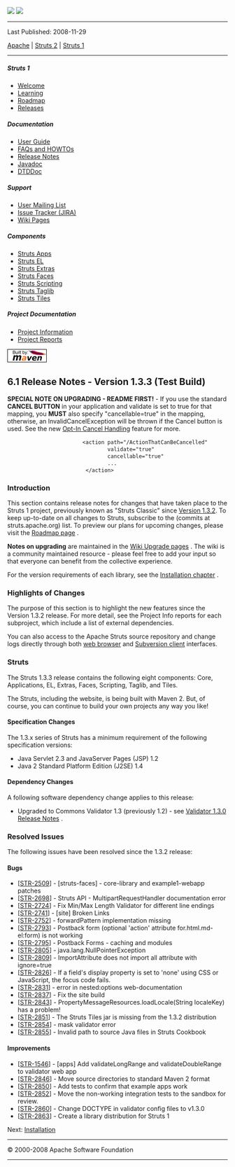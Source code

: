 <span id="bannerLeft">[![](http://www.apache.org/images/asf-logo.gif)](http://www.apache.org/)</span> <span id="bannerRight">[![](../images/struts.gif)]()</span>

------------------------------------------------------------------------

Last Published: 2008-11-29

[Apache](http://www.apache.org/) | [Struts 2](../2.x/) | [Struts 1](../1.x/)

------------------------------------------------------------------------

##### Struts 1

-   [Welcome](../index.html.md)
-   [Learning](../learning.html.md)
-   [Roadmap](../roadmap.html.md)
-   [Releases](../downloads.html.md)

##### Documentation

-   [User Guide](../userGuide/index.html.md)
-   [FAQs and HOWTOs](../faqs/index.html.md)
-   [Release Notes](../userGuide/release-notes.html.md)
-   [Javadoc](../apidocs/index.html.md)
-   [DTDDoc](../dtddoc/index.html.md)

##### Support

-   [User Mailing List](../mail.html.md)
-   [Issue Tracker (JIRA)](http://issues.apache.org/struts/)
-   [Wiki Pages](http://wiki.apache.org/struts/)

##### Components

-   [Struts Apps](../struts-apps/index.html.md)
-   [Struts EL](../struts-el/index.html.md)
-   [Struts Extras](../struts-extras/index.html.md)
-   [Struts Faces](../struts-faces/index.html.md)
-   [Struts Scripting](../struts-scripting/index.html.md)
-   [Struts Taglib](../struts-taglib/index.html.md)
-   [Struts Tiles](../struts-tiles/index.html.md)

##### Project Documentation

-   [Project Information](../project-info.html.md)
-   [Project Reports](../project-reports.html.md)

[![Built by Maven](../images/logos/maven-feather.png)](http://maven.apache.org/ "Built by Maven")

<span id="a6.1_Release_Notes_-_Version_1.3.3_Test_Build"></span>6.1 Release Notes - Version 1.3.3 (Test Build)
--------------------------------------------------------------------------------------------------------------

**SPECIAL NOTE ON UPGRADING - README FIRST!** - If you use the standard **CANCEL BUTTON** in your application and validate is set to true for that mapping, you **MUST** also specify "cancellable=true" in the mapping, otherwise, an InvalidCancelException will be thrown if the Cancel button is used. See the new [Opt-In Cancel Handling](release-notes-1_3_1.html.md#opt-in) feature for more.

                            <action path="/ActionThatCanBeCancelled"
                                    validate="true"
                                    cancellable="true"
                                    ...
                             </action>
                        

<span id="release_notes"></span>
### <span id="Introduction"></span>Introduction

This section contains release notes for changes that have taken place to the Struts 1 project, previously known as "Struts Classic" since [Version 1.3.2](release-notes-1_3_2.html.md). To keep up-to-date on all changes to Struts, subscribe to the (commits at struts.apache.org) list. To preview our plans for upcoming changes, please visit the [Roadmap page](../roadmap.html) .

**Notes on upgrading** are maintained in the [Wiki Upgrade pages](http://wiki.apache.org/struts/StrutsUpgrade) . The wiki is a community maintained resource - please feel free to add your input so that everyone can benefit from the collective experience.

For the version requirements of each library, see the [Installation chapter](installation.html.md) .

<span id="Highlight"></span>
### <span id="Highlights_of_Changes"></span>Highlights of Changes

The purpose of this section is to highlight the new features since the Version 1.3.2 release. For more detail, see the Project Info reports for each subproject, which include a list of external dependencies.

You can also access to the Apache Struts source repository and change logs directly through both [web browser](http://svn.apache.org/viewcvs.cgi/struts/action/trunk/?root=Apache-SVN) and [Subversion client](http://www.apache.org/dev/version-control.html.md) interfaces.

### Struts

The Struts 1.3.3 release contains the following eight components: Core, Applications, EL, Extras, Faces, Scripting, Taglib, and Tiles.

The Struts, including the website, is being built with Maven 2. But, of course, you can continue to build your own projects any way you like!

#### Specification Changes

The 1.3.x series of Struts has a minimum requirement of the following specification versions:

-   Java Servlet 2.3 and JavaServer Pages (JSP) 1.2
-   Java 2 Standard Platform Edition (J2SE) 1.4

#### Dependency Changes

A following software dependency change applies to this release:

-   Upgraded to Commons Validator 1.3 (previously 1.2) - see [Validator 1.3.0 Release Notes](http://jakarta.apache.org/commons/validator/changes-report.html.md) .

### Resolved Issues

The following issues have been resolved since the 1.3.2 release:

#### Bugs

-   [[STR-2509](http://issues.apache.org/struts/browse/STR-2509)] - [struts-faces] - core-library and example1-webapp patches
-   [[STR-2698](http://issues.apache.org/struts/browse/STR-2698)] - Struts API - MultipartRequestHandler documentation error
-   [[STR-2724](http://issues.apache.org/struts/browse/STR-2724)] - Fix Min/Max Length Validator for different line endings
-   [[STR-2741](http://issues.apache.org/struts/browse/STR-2741)] - [site] Broken Links
-   [[STR-2752](http://issues.apache.org/struts/browse/STR-2752)] - forwardPattern implementation missing
-   [[STR-2793](http://issues.apache.org/struts/browse/STR-2793)] - Postback form (optional 'action' attribute for.html.md-el:form) is not working
-   [[STR-2795](http://issues.apache.org/struts/browse/STR-2795)] - Postback Forms - caching and modules
-   [[STR-2805](http://issues.apache.org/struts/browse/STR-2805)] - java.lang.NullPointerException
-   [[STR-2809](http://issues.apache.org/struts/browse/STR-2809)] - ImportAttribute does not import all attribute with ignore=true
-   [[STR-2826](http://issues.apache.org/struts/browse/STR-2826)] - If a field's display property is set to 'none' using CSS or JavaScript, the focus code fails.
-   [[STR-2831](http://issues.apache.org/struts/browse/STR-2831)] - error in nested:options web-documentation
-   [[STR-2837](http://issues.apache.org/struts/browse/STR-2837)] - Fix the site build
-   [[STR-2843](http://issues.apache.org/struts/browse/STR-2843)] - PropertyMessageResources.loadLocale(String localeKey) has a problem!
-   [[STR-2851](http://issues.apache.org/struts/browse/STR-2851)] - The Struts Tiles jar is missing from the 1.3.2 distribution
-   [[STR-2854](http://issues.apache.org/struts/browse/STR-2854)] - mask validator error
-   [[STR-2855](http://issues.apache.org/struts/browse/STR-2855)] - Invalid path to source Java files in Struts Cookbook

#### Improvements

-   [[STR-1546](http://issues.apache.org/struts/browse/STR-1546)] - [apps] Add validateLongRange and validateDoubleRange to validator web app
-   [[STR-2846](http://issues.apache.org/struts/browse/STR-2846)] - Move source directories to standard Maven 2 format
-   [[STR-2850](http://issues.apache.org/struts/browse/STR-2850)] - Add tests to confirm that example apps work
-   [[STR-2852](http://issues.apache.org/struts/browse/STR-2852)] - Move the non-working integration tests to the sandbox for review.
-   [[STR-2860](http://issues.apache.org/struts/browse/STR-2860)] - Change DOCTYPE in validator config files to v1.3.0
-   [[STR-2863](http://issues.apache.org/struts/browse/STR-2863)] - Create a library distribution for Struts 1

Next: [Installation](installation.html.md)

------------------------------------------------------------------------

© 2000-2008 Apache Software Foundation

------------------------------------------------------------------------


